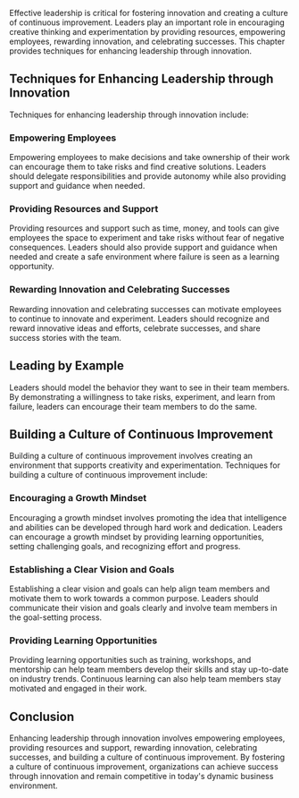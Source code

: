 
Effective leadership is critical for fostering innovation and creating a culture of continuous improvement. Leaders play an important role in encouraging creative thinking and experimentation by providing resources, empowering employees, rewarding innovation, and celebrating successes. This chapter provides techniques for enhancing leadership through innovation.

Techniques for Enhancing Leadership through Innovation
------------------------------------------------------

Techniques for enhancing leadership through innovation include:

### Empowering Employees

Empowering employees to make decisions and take ownership of their work can encourage them to take risks and find creative solutions. Leaders should delegate responsibilities and provide autonomy while also providing support and guidance when needed.

### Providing Resources and Support

Providing resources and support such as time, money, and tools can give employees the space to experiment and take risks without fear of negative consequences. Leaders should also provide support and guidance when needed and create a safe environment where failure is seen as a learning opportunity.

### Rewarding Innovation and Celebrating Successes

Rewarding innovation and celebrating successes can motivate employees to continue to innovate and experiment. Leaders should recognize and reward innovative ideas and efforts, celebrate successes, and share success stories with the team.

## Leading by Example

Leaders should model the behavior they want to see in their team members. By demonstrating a willingness to take risks, experiment, and learn from failure, leaders can encourage their team members to do the same.

Building a Culture of Continuous Improvement
--------------------------------------------

Building a culture of continuous improvement involves creating an environment that supports creativity and experimentation. Techniques for building a culture of continuous improvement include:

### Encouraging a Growth Mindset

Encouraging a growth mindset involves promoting the idea that intelligence and abilities can be developed through hard work and dedication. Leaders can encourage a growth mindset by providing learning opportunities, setting challenging goals, and recognizing effort and progress.

### Establishing a Clear Vision and Goals

Establishing a clear vision and goals can help align team members and motivate them to work towards a common purpose. Leaders should communicate their vision and goals clearly and involve team members in the goal-setting process.

### Providing Learning Opportunities

Providing learning opportunities such as training, workshops, and mentorship can help team members develop their skills and stay up-to-date on industry trends. Continuous learning can also help team members stay motivated and engaged in their work.

Conclusion
----------

Enhancing leadership through innovation involves empowering employees, providing resources and support, rewarding innovation, celebrating successes, and building a culture of continuous improvement. By fostering a culture of continuous improvement, organizations can achieve success through innovation and remain competitive in today's dynamic business environment.
